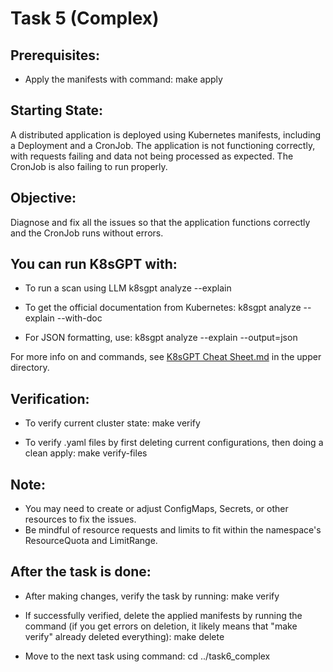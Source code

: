 # Task 5 (Complex)

## Prerequisites:
- Apply the manifests with command:
make apply

## Starting State:
A distributed application is deployed using Kubernetes manifests, including a Deployment and a CronJob. The application is not functioning correctly, with requests failing and data not being processed as expected. The CronJob is also failing to run properly.

## Objective:
Diagnose and fix all the issues so that the application functions correctly and the CronJob runs without errors.

## You can run K8sGPT with:
- To run a scan using LLM
k8sgpt analyze --explain

- To get the official documentation from Kubernetes:
k8sgpt analyze --explain --with-doc

-  For JSON formatting, use:
k8sgpt analyze --explain --output=json

For more info on and commands, see [K8sGPT Cheat Sheet.md](../K8sGPT%20Cheat%20Sheet.md) in the upper directory.

## Verification:
- To verify current cluster state:
make verify

- To verify .yaml files by first deleting current configurations, then doing a clean apply:
make verify-files

## Note:
- You may need to create or adjust ConfigMaps, Secrets, or other resources to fix the issues.
- Be mindful of resource requests and limits to fit within the namespace's ResourceQuota and LimitRange.

## After the task is done:
- After making changes, verify the task by running:
make verify

- If successfully verified, delete the applied manifests by running the command (if you get errors on deletion, it likely means that "make verify" already deleted everything):
make delete

- Move to the next task using command:
cd ../task6_complex